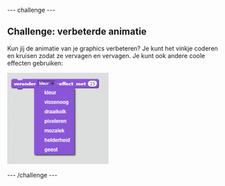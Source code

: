 \--- challenge \---

## Challenge: verbeterde animatie

Kun jij de animatie van je graphics verbeteren? Je kunt het vinkje coderen en kruisen zodat ze vervagen en vervagen. Je kunt ook andere coole effecten gebruiken:

![screenshot](images/brain-effects.png)

\--- /challenge \---